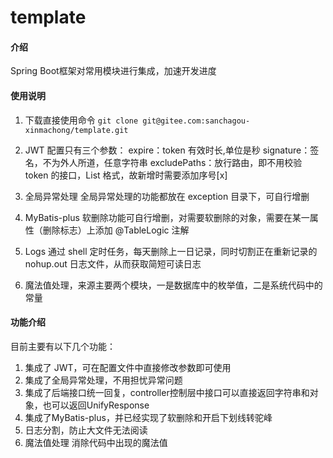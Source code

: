 # template

#### 介绍
Spring Boot框架对常用模块进行集成，加速开发进度

#### 使用说明

1. 下载直接使用命令
    `git clone git@gitee.com:sanchagou-xinmachong/template.git`


2. JWT 配置只有三个参数：
    expire：token 有效时长,单位是秒
    signature：签名，不为外人所道，任意字符串
    excludePaths：放行路由，即不用校验 token 的接口，List<String> 格式，故新增时需要添加序号[x]


3. 全局异常处理
    全局异常处理的功能都放在 exception 目录下，可自行增删


4. MyBatis-plus
    软删除功能可自行增删，对需要软删除的对象，需要在某一属性（删除标志）上添加 @TableLogic 注解


5. Logs
    通过 shell 定时任务，每天删除上一日记录，同时切割正在重新记录的 nohup.out 日志文件，从而获取简短可读日志


6. 魔法值处理，来源主要两个模块，一是数据库中的枚举值，二是系统代码中的常量
    
    
#### 功能介绍
目前主要有以下几个功能：
1. 集成了 JWT，可在配置文件中直接修改参数即可使用
2. 集成了全局异常处理，不用担忧异常问题
3. 集成了后端接口统一回复，controller控制层中接口可以直接返回字符串和对象，也可以返回UnifyResponse
4. 集成了MyBatis-plus，并已经实现了软删除和开启下划线转驼峰
5. 日志分割，防止大文件无法阅读
6. 魔法值处理 消除代码中出现的魔法值